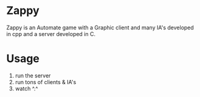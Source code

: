 Zappy
=====

Zappy is an Automate game with a Graphic client and many IA's developed in cpp and a server developed in C.

Usage
=====

1. run the server
2. run tons of clients & IA's
3. watch ^.^
